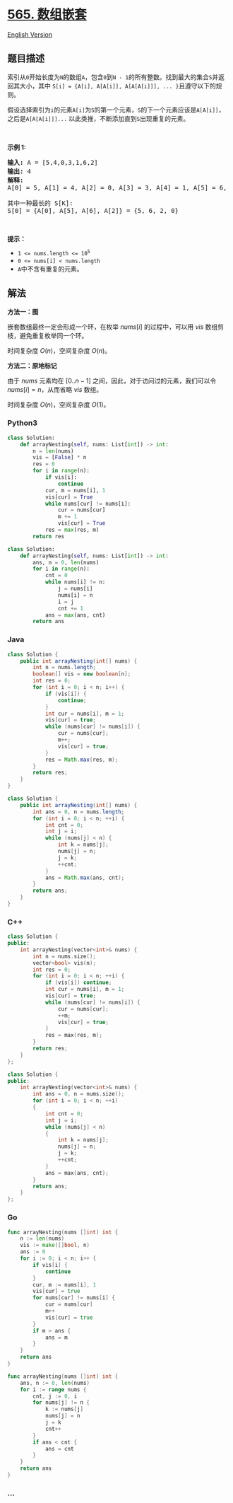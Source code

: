 # [565. 数组嵌套](https://leetcode.cn/problems/array-nesting)

[English Version](/solution/0500-0599/0565.Array%20Nesting/README_EN.md)

## 题目描述

<!-- 这里写题目描述 -->

<p>索引从<code>0</code>开始长度为<code>N</code>的数组<code>A</code>，包含<code>0</code>到<code>N - 1</code>的所有整数。找到最大的集合<code>S</code>并返回其大小，其中 <code>S[i] = {A[i], A[A[i]], A[A[A[i]]], ... }</code>且遵守以下的规则。</p>

<p>假设选择索引为<code>i</code>的元素<code>A[i]</code>为<code>S</code>的第一个元素，<code>S</code>的下一个元素应该是<code>A[A[i]]</code>，之后是<code>A[A[A[i]]]...</code> 以此类推，不断添加直到<code>S</code>出现重复的元素。</p>

<p>&nbsp;</p>

<p><strong>示例&nbsp;1:</strong></p>

<pre>
<strong>输入:</strong> A = [5,4,0,3,1,6,2]
<strong>输出:</strong> 4
<strong>解释:</strong> 
A[0] = 5, A[1] = 4, A[2] = 0, A[3] = 3, A[4] = 1, A[5] = 6, A[6] = 2.

其中一种最长的 S[K]:
S[0] = {A[0], A[5], A[6], A[2]} = {5, 6, 2, 0}
</pre>

<p>&nbsp;</p>

<p><strong>提示：</strong></p>

<ul>
	<li><code>1 &lt;= nums.length &lt;= 10<sup>5</sup></code></li>
	<li><code>0 &lt;= nums[i] &lt; nums.length</code></li>
	<li><code>A</code>中不含有重复的元素。</li>
</ul>

## 解法

<!-- 这里可写通用的实现逻辑 -->

**方法一：图**

嵌套数组最终一定会形成一个环，在枚举 $nums[i]$ 的过程中，可以用 $vis$ 数组剪枝，避免重复枚举同一个环。

时间复杂度 $O(n)$，空间复杂度 $O(n)$。

**方法二：原地标记**

由于 $nums$ 元素均在 $[0..n-1]$ 之间，因此，对于访问过的元素，我们可以令 $nums[i]=n$，从而省略 $vis$ 数组。

时间复杂度 $O(n)$，空间复杂度 $O(1)$。

<!-- tabs:start -->

### **Python3**

<!-- 这里可写当前语言的特殊实现逻辑 -->

```python
class Solution:
    def arrayNesting(self, nums: List[int]) -> int:
        n = len(nums)
        vis = [False] * n
        res = 0
        for i in range(n):
            if vis[i]:
                continue
            cur, m = nums[i], 1
            vis[cur] = True
            while nums[cur] != nums[i]:
                cur = nums[cur]
                m += 1
                vis[cur] = True
            res = max(res, m)
        return res
```

```python
class Solution:
    def arrayNesting(self, nums: List[int]) -> int:
        ans, n = 0, len(nums)
        for i in range(n):
            cnt = 0
            while nums[i] != n:
                j = nums[i]
                nums[i] = n
                i = j
                cnt += 1
            ans = max(ans, cnt)
        return ans
```

### **Java**

<!-- 这里可写当前语言的特殊实现逻辑 -->

```java
class Solution {
    public int arrayNesting(int[] nums) {
        int n = nums.length;
        boolean[] vis = new boolean[n];
        int res = 0;
        for (int i = 0; i < n; i++) {
            if (vis[i]) {
                continue;
            }
            int cur = nums[i], m = 1;
            vis[cur] = true;
            while (nums[cur] != nums[i]) {
                cur = nums[cur];
                m++;
                vis[cur] = true;
            }
            res = Math.max(res, m);
        }
        return res;
    }
}
```

```java
class Solution {
    public int arrayNesting(int[] nums) {
        int ans = 0, n = nums.length;
        for (int i = 0; i < n; ++i) {
            int cnt = 0;
            int j = i;
            while (nums[j] < n) {
                int k = nums[j];
                nums[j] = n;
                j = k;
                ++cnt;
            }
            ans = Math.max(ans, cnt);
        }
        return ans;
    }
}
```

### **C++**

```cpp
class Solution {
public:
    int arrayNesting(vector<int>& nums) {
        int n = nums.size();
        vector<bool> vis(n);
        int res = 0;
        for (int i = 0; i < n; ++i) {
            if (vis[i]) continue;
            int cur = nums[i], m = 1;
            vis[cur] = true;
            while (nums[cur] != nums[i]) {
                cur = nums[cur];
                ++m;
                vis[cur] = true;
            }
            res = max(res, m);
        }
        return res;
    }
};
```

```cpp
class Solution {
public:
    int arrayNesting(vector<int>& nums) {
        int ans = 0, n = nums.size();
        for (int i = 0; i < n; ++i)
        {
            int cnt = 0;
            int j = i;
            while (nums[j] < n)
            {
                int k = nums[j];
                nums[j] = n;
                j = k;
                ++cnt;
            }
            ans = max(ans, cnt);
        }
        return ans;
    }
};
```

### **Go**

```go
func arrayNesting(nums []int) int {
	n := len(nums)
	vis := make([]bool, n)
	ans := 0
	for i := 0; i < n; i++ {
		if vis[i] {
			continue
		}
		cur, m := nums[i], 1
		vis[cur] = true
		for nums[cur] != nums[i] {
			cur = nums[cur]
			m++
			vis[cur] = true
		}
		if m > ans {
			ans = m
		}
	}
	return ans
}
```

```go
func arrayNesting(nums []int) int {
	ans, n := 0, len(nums)
	for i := range nums {
		cnt, j := 0, i
		for nums[j] != n {
			k := nums[j]
			nums[j] = n
			j = k
			cnt++
		}
		if ans < cnt {
			ans = cnt
		}
	}
	return ans
}
```

### **...**

```

```

<!-- tabs:end -->
